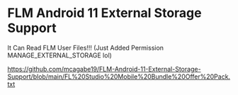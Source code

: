 # FLM Android 11 External Storage Support
It Can Read FLM User Files!!!
(Just Added Permission MANAGE_EXTERNAL_STORAGE lol)

https://github.com/mcagabe19/FLM-Android-11-External-Storage-Support/blob/main/FL%20Studio%20Mobile%20Bundle%20Offer%20Pack.txt
